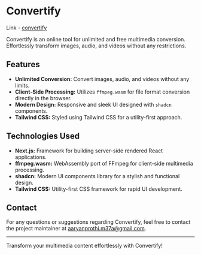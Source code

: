 # Convertify

Link - [convertify](https://convertify-flame.vercel.app/)

Convertify is an online tool for unlimited and free multimedia conversion. Effortlessly transform images, audio, and videos without any restrictions.

## Features

- **Unlimited Conversion:** Convert images, audio, and videos without any limits.
- **Client-Side Processing:** Utilizes `ffmpeg.wasm` for file format conversion directly in the browser.
- **Modern Design:** Responsive and sleek UI designed with `shadcn` components.
- **Tailwind CSS:** Styled using Tailwind CSS for a utility-first approach.

## Technologies Used

- **Next.js:** Framework for building server-side rendered React applications.
- **ffmpeg.wasm:** WebAssembly port of FFmpeg for client-side multimedia processing.
- **shadcn:** Modern UI components library for a stylish and functional design.
- **Tailwind CSS:** Utility-first CSS framework for rapid UI development.

## Contact

For any questions or suggestions regarding Convertify, feel free to contact the project maintainer at [aaryanprothi.m37a@gmail.com](mailto:your.email@example.com).

---

Transform your multimedia content effortlessly with Convertify!
